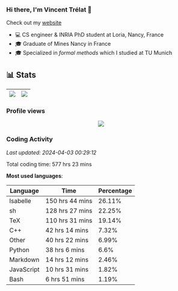 ### Hi there, I'm Vincent Trélat 👋

Check out my [website](https://vtrelat.github.io)

-   💻 CS engineer & INRIA PhD student at Loria, Nancy, France
-   🎓 Graduate of Mines Nancy in France
-   🎓 Specialized in _formal methods_ which I studied at TU Munich

## 📊 **Stats**

| <img align="center" src="https://readme-stats.clckblog.space/api?username=VTrelat&show_icons=true&include_all_commits=true&theme=tokyonight&hide_border=true" /> | <img align="center" src="https://readme-stats.clckblog.space/api/top-langs/?username=VTrelat&layout=compact&theme=tokyonight&hide_border=true" /> |
| ---------------------------------------------------------------------------------------------------------------------------------------------------------------- | ------------------------------------------------------------------------------------------------------------------------------------------------- |

### Profile views

<p align="center">
 <img src="https://profile-counter.glitch.me/VTrelat/count.svg" />
</p>

<!--automations-->
### Coding Activity
_Last updated: 2024-04-03 00:29:12_

Total coding time: 577 hrs 23 mins

**Most used languages**:

| Language | Time | Percentage |
| ------------- | ------------- | ------------- |
| Isabelle | 150 hrs 44 mins | 26.11% |
| sh | 128 hrs 27 mins | 22.25% |
| TeX | 110 hrs 31 mins | 19.14% |
| C++ | 42 hrs 14 mins | 7.32% |
| Other | 40 hrs 22 mins | 6.99% |
| Python | 38 hrs 6 mins | 6.6% |
| Markdown | 14 hrs 12 mins | 2.46% |
| JavaScript | 10 hrs 31 mins | 1.82% |
| Bash | 6 hrs 51 mins | 1.19% |

